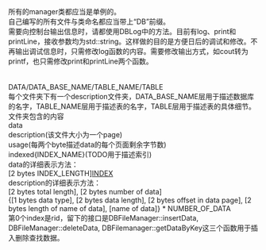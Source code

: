 所有的manager类都应当是单例的。<br>
自己编写的所有文件与类命名都应当带上“DB”前缀。<br>
需要向控制台输出信息时，请都使用DBLog中的方法。目前有log、print和printLine，接收参数均为std::string。这样做的目的是方便日后的调试和修改。不再输出调试信息时，只需修改log函数的内容。需要修改输出方式，如cout转为printf，也只需修改print和printLine两个函数。<br>
<br>
<br>
DATA/DATA_BASE_NAME/TABLE_NAME/TABLE <br>
每个文件夹下有一个description文件夹，DATA_BASE_NAME层用于描述数据库的名字，TABLE_NAME层用于描述表的名字，TABLE层用于描述表的具体细节。 <br>
文件夹包含的内容 <br>
data <br>
description(该文件大小为一个page) <br>
usage(每两个byte描述data的每个页面剩余字节数) <br>
indexed{INDEX_NAME}(TODO用于描述索引) <br>
data的详细表示方法：<br>
[2 bytes INDEX_LENGTH][INDEX](这么做的目的在于支持varchar)<br>
description的详细表示方法：<br>
[2 bytes total length], [2 bytes number of data]<br>
{[1 bytes data type], [2 bytes data length], [2 bytes offset in data page], [2 bytes length of name of data], [name of data]} * NUMBER_OF_DATA<br>
第0个index是rid，留下的接口是DBFileManager::insertData, DBFileManager::deleteData, DBFilemanager::getDataByKey这三个函数用于插入删除查找数据。<br>
